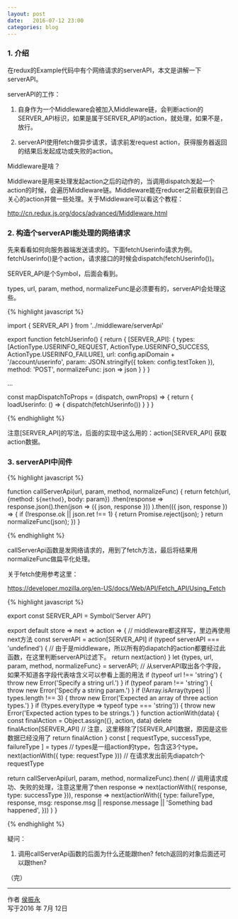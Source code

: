 ```yaml
---
layout: post
date:   2016-07-12 23:00
categories: blog
---
```


### 1. 介绍

在redux的Example代码中有个网络请求的serverAPI，本文是讲解一下serverAPI。

serverAPI的工作：

1. 自身作为一个Middleware会被加入Middleware链，会判断action的SERVER_API标识，如果是属于SERVER_API的action，就处理，如果不是，放行。

2. serverAPI使用fetch做异步请求，请求前发request action，获得服务器返回的结果后发起成功或失败的action。


Middleware是啥？

Middleware是用来处理发起action之后的动作的，当调用dispatch发起一个action的时候，会遍历Middleware链。Middleware能在reducer之前截获到自己关心的action并做一些处理。关于Middleware可以看这个教程：

http://cn.redux.js.org/docs/advanced/Middleware.html



### 2. 构造个serverAPI能处理的网络请求

先来看看如何向服务器端发送请求的。下面fetchUserinfo请求为例。fetchUserinfo()是个action，请求接口的时候会dispatch(fetchUserinfo())。

SERVER_API是个Symbol，后面会看到。

types, url, param, method, normalizeFunc是必须要有的，serverAPI会处理这些。

{% highlight javascript %}

import { SERVER_API } from '../middleware/serverApi'

export function fetchUserinfo() {
  return {
    [SERVER_API]: {
      types: [ActionType.USERINFO_REQUEST, ActionType.USERINFO_SUCCESS, ActionType.USERINFO_FAILURE],
      url: config.apiDomain + '/account/userinfo',
      param: JSON.stringify({
        token: config.testToken
      }),
      method: 'POST',
      normalizeFunc: json => json
    }
  }
}

...

const mapDispatchToProps = (dispatch, ownProps) => {
  return {
    loadUserinfo: () => {
      dispatch(fetchUserinfo())
    }
  }
}

{% endhighlight %}

注意[SERVER_API]的写法，后面的实现中这么用的：action[SERVER_API] 获取action数据。


### 3. serverAPI中间件

{% highlight javascript %}

function callServerApi(url, param, method, normalizeFunc) {
  return fetch(url, {method: `${method}`, body: param})
    .then(response =>
      response.json().then(json => ({ json, response }))
    ).then(({ json, response }) => {
      if (!response.ok || json.ret !== 1) {
        return Promise.reject(json);
      }
      return normalizeFunc(json);
    })
}

{% endhighlight %}

callServerApi函数是发网络请求的，用到了fetch方法，最后将结果用normalizeFunc做扁平化处理。

关于fetch使用参考这里：

https://developer.mozilla.org/en-US/docs/Web/API/Fetch_API/Using_Fetch


{% highlight javascript %}

export const SERVER_API = Symbol('Server API')

export default store => next => action => {     // middleware都这样写，里边再使用next方法
  const serverAPI = action[SERVER_API]
  if (typeof serverAPI === 'undefined') {       // 由于是middleware，所以所有的diapatch的action都要经过此函数，在这里判断serverAPI过滤下。
    return next(action)
  }
  let {types, url, param, method, normalizeFunc} = serverAPI;     // 从serverAPI取出各个字段，如果不知道各字段代表啥含义可以参看上面的用法
  if (typeof url !== 'string') {
    throw new Error('Specify a string url.')
  }
  if (typeof param !== 'string') {
    throw new Error('Specify a string param.')
  }
  if (!Array.isArray(types) || types.length !== 3) {
    throw new Error('Expected an array of three action types.')
  }
  if (!types.every(type => typeof type === 'string')) {
    throw new Error('Expected action types to be strings.')
  }
  function actionWith(data) {
    const finalAction = Object.assign({}, action, data)
    delete finalAction[SERVER_API]                                 // 注意，这里移除了[SERVER_API]数据，原因是这些数据已经没用了
    return finalAction
  }
  const [ requestType, successType, failureType ] = types          // types是一组action的type，包含这3个type。
  next(actionWith({ type: requestType }))                          // 在请求发出前先diapatch个requestType

  return callServerApi(url, param, method, normalizeFunc).then(    // 调用请求成功、失败的处理，注意这里用了then
    response => next(actionWith({
      response,
      type: successType
    })),
    response => next(actionWith({
      type: failureType,
      response,
      msg: response.msg || response.message || 'Something bad happened',
    }))
  )
}

{% endhighlight %}

疑问：
1. 调用callServerApi函数的后面为什么还能跟then? fetch返回的对象后面还可以跟then?


（完）


------

作者 [侯振永][1]     
写于2016 年 7月 12日

[1]: https://zhenyonghou.github.io/
